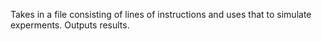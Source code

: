 Takes in a file consisting of lines of instructions and uses that to simulate experments.
Outputs results.
